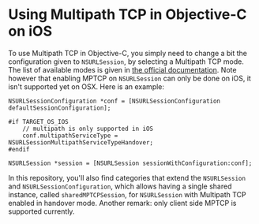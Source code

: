 # Using Multipath TCP in Objective-C on iOS

To use Multipath TCP in Objective-C, you simply need to change a bit the configuration given to `NSURLSession`, by selecting a Multipath TCP mode. The list of available modes is given in [the official documentation](https://developer.apple.com/documentation/foundation/nsurlsessionmultipathservicetype). Note however that enabling MPTCP on `NSURLSession` can only be done on iOS, it isn't supported yet on OSX. Here is an example:

```objc
NSURLSessionConfiguration *conf = [NSURLSessionConfiguration defaultSessionConfiguration];

#if TARGET_OS_IOS
    // multipath is only supported in iOS
    conf.multipathServiceType = NSURLSessionMultipathServiceTypeHandover;
#endif

NSURLSession *session = [NSURLSession sessionWithConfiguration:conf];
```

In this repository, you'll also find categories that extend the `NSURLSession` and `NSURLSessionConfiguration`, which allows having a single shared instance, called `sharedMPTCPSession`, for `NSURLSession` with Multipath TCP enabled in handover mode.
Another remark: only client side MPTCP is supported currently.